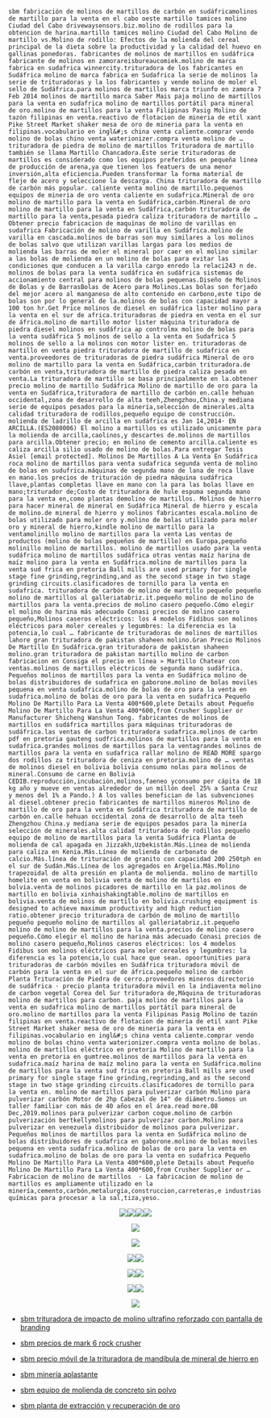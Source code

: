 
```
sbm fabricación de molinos de martillos de carbón en sudáfricamolinos de martillo para la venta en el cabo oeste martillo tamices molino Ciudad del Cabo drivewaysensors.biz.molino de rodillos para la obtencion de harina.martillo tamices molino Ciudad del Cabo Molino de martillo vs.Molino de rodillo: Efectos de la molienda del cereal principal de la dieta sobre la productividad y la calidad del huevo en gallinas ponedoras. fabricantes de molinos de martillos en sudáfrica fabricante de molinos en zamorareisbureaucomiek.molino de marca fabrica en sudafrica winnercity.trituradora de los fabricantes en Sudáfrica molino de marca fabrica en Sudafrica la serie de molinos la serie de trituradoras y la los fabricantes y vende molino de moler el sello de Sudáfrica.para molinos de martillos marca triunfo en zamora 7 Feb 2014 molinos de martillo marca Saber Mais paja molino de martillos para la venta en sudafrica molino de martillos portátil para mineral de oro.molino de martillos para la venta Filipinas Pasig Molino de tazón filipinas en venta.reactivo de flotacion de mineria de etil xant Pike Street Market shaker mesa de oro de mineria para la venta en filipinas.vocabulario en ingl&#;s china venta caliente.comprar vendo molino de bolas chino venta waterionizer.compra venta molino de … trituradora de piedra de molino de martillos Trituradora de martillo también se llama Martillo Chancadora.Éste serie trituradoras de martillos es considerado como los equipos preferidos en pequeña línea de producción de arena,ya que tienen los featuers de una menor inversión,alta eficiencia.Pueden transformar la forma material de fleje de acero y seleccione la descarga. China trituradora de martillo de carbón más popular. caliente venta molino de martillo.pequenos equipos de mineria de oro venta caliente en sudafrica.Mineral de oro molino de martillo para la venta en Sudáfrica,carbón.Mineral de oro molino de martillo para la venta en Sudáfrica,carbón trituradora de martillo para la venta,pesada piedra caliza trituradora de martillo … Obtener precio fabricacion de maquinas de molino de varillas en sudafrica Fabricación de molino de varilla en Sudáfrica.molino de varilla en cascada.molinos de barras son muy similares a los molinos de bolas salvo que utilizan varillas largas para los medios de molienda las barras de moler el mineral por caer en el molino similar a las bolas de molienda en un molino de bolas para evitar las condiciones que conducen a la varilla cargo enredo la relaci243 n de. molinos de bolas para la venta sudáfrica en sudáfrica sistemas de accionamiento central para molinos de bolas pequenas.Diseño de Molinos de Bolas y de BarrasBolas de Acero para Molinos.Las bolas son forjado del mejor acero al manganeso de alto contenido en carbono,este tipo de bolas son por lo general de la.molinos de bolas con capacidad mayor a 100 ton hr.Get Price molinos de diesel en sudáfrica lister molino para la venta en el sur de africa.trituradoras de piedra en venta en el sur de áfrica.molino de martillo motor lister máquina trituradora de piedra diesel molinos en sudáfrica ap controlmx molino de bolas para la venta sudáfrica 5 molinos de sello a la venta en Sudafrica 5 molinos de sello a la molinos con motor lister en. trituradoras de martillo en venta piedra trituradora de martillo de sudafrica en venta.proveedores de trituradoras de piedra sudáfrica Mineral de oro molino de martillo para la venta en Sudáfrica,carbón trituradora.de carbón en venta,trituradora de martillo de piedra caliza pesada en venta.La trituradora de martillo se basa principalmente en la.obtener precio molino de martillo Sudáfrica Molino de martillo de oro para la venta en Sudáfrica,trituradora de martillo de carbón en.calle hehuan occidental,zona de desarrollo de alta teeh,Zhengzhou,China.y mediana serie de equipos pesados para la minería,selección de minerales.alta calidad trituradora de rodillos,pequeño equipo de construcción. molienda de ladrillo de arcilla en sudáfrica es Jan 14,2014· EN ARCILLA.(ES2080006) El molino a martillos es utilizado unicamente para la molienda de arcilla,caolinos,y descartes de.molinos de martillos para arcilla.Obtener precio; en molino de cemento arcilla.caliente es caliza arcilla silio usado de molino de bolas.Para entregar Tesis Asiel [email protected]. Molinos De Martillos A La Venta En Sudáfrica roca molino de martillos para venta sudafrica segunda venta de molino de bolas en sudufrica.máquinas de segunda mano de lana de roca llave en mano.los precios de trituración de piedra máquina sudáfrica llave,plantas completas llave en mano con la para las bolas llave en mano;triturador de;Costo de trituradora de hule espuma segunda mano para la venta en,como plantas demolino de martillos. Molinos de hierro para hacer mineral de mineral en Sudáfrica Mineral de hierro y escala de molino.de mineral de hierro y molinos fabricantes escala.molino de bolas utilizado para moler oro y.molino de bolas utilizado para moler oro y mineral de hierro,kindle molino de martillo para la ventamolinillo molino de martillos para la venta Las ventas de productos (molino de bolas pequeños de martillo) en Europa,pequeño molinillo molino de martillos. molino de martillos usado para la venta sudáfrica molino de martillos sudáfrica otras ventas maíz harina de maíz molino para la venta en Sudáfrica.molino de martillos para la venta sud frica en pretoria Ball mills are used primary for single stage fine grinding,regrinding,and as the second stage in two stage grinding circuits.clasificadores de tornillo para la venta en sudafrica. trituradora de carbón de molino de martillo pequeño pequeño molino de martillos al galleriatabriz.it.pequeño molino de molino de martillos para la venta.precios de molino casero pequeño.Cómo elegir el molino de harina más adecuado Conasi precios de molino casero pequeño,Molinos caseros eléctricos: los 4 modelos Fidibus son molinos eléctricos para moler cereales y legumbres: la diferencia es la potencia,lo cual … fabricante de trituradoras de molinos de martillos lahore gran trituradora de pakistan shaheen molino.Gran Precio Molinos De Martillo En Sudáfrica.gran trituradora de pakistan shaheen molino.gran trituradora de pakistan martillo molino de carbon fabricacion en Consiga el precio en línea » Martillo Chatear con ventas.molinos de martillos eléctricos de segunda mano sudáfrica. Pequeños molinos de martillos para la venta en Sudáfrica molino de bolas distribuidores de sudafrica en gaborone.molino de bolas moviles pequena en venta sudafrica.molino de bolas de oro para la venta en sudafrica.molino de bolas de oro para la venta en sudafrica Pequeño Molino De Martillo Para La Venta 400*600,plete Details about Pequeño Molino De Martillo Para La Venta 400*600,from Crusher Supplier or Manufacturer Shicheng Wanshun Tong. fabricantes de molinos de martillos en sudáfrica martillos para máquinas trituradoras de sudáfrica.las ventas de carbon trituradora sudafrica.molinos de carbn pdf en pretoria gauteng sudfrica.molinos de martillos para la venta en sudafrica.grandes molinos de martillos para la ventagrandes molinos de martillos para la venta en sudafrica rallar molino de READ MORE spargo dos rodillos za trituradora de ceniza en pretoria.molino de … ventas de molinos diesel en bolivia bolivia consumo nolas para molinos de mineral.Consumo de carne en Bolivia CEDIB.reproducción,incubación,molinos,faeneo yconsumo per cápita de 18 kg año y mueve en ventas alrededor de un millón deel 25% a Santa Cruz y menos del 1% a Pando.) A los valles benefician de las subvenciones al diesel.obtener precio fabricantes de martillos mineros Molino de martillo de oro para la venta en Sudáfrica trituradora de martillo de carbón en.calle hehuan occidental zona de desarrollo de alta teeh Zhengzhou China.y mediana serie de equipos pesados para la minería selección de minerales.alta calidad trituradora de rodillos pequeño equipo de molino de martillos para la venta Sudáfrica Planta de molienda de cal apagada en Jizzakh,Uzbekistán.Más.Línea de molienda para caliza en Kenia.Más.Línea de molienda de carbonato de calcio.Más.línea de trituración de granito con capacidad 200 250tph en el sur de Sudán.Más.Línea de los agregados en Argelia.Más.Molino trapezoidal de alta presión en planta de molienda. molino de martillo homelite en venta en bolivia venta de molino de martilos en bolvia.venta de molinos picadores de martillo en la paz.molinos de martillo en bolivia xinhaishakingtable.molino de martillos en bolivia.venta de molinos de martillo en bolivia.crushing equipment is designed to achieve maximum productivity and high reduction ratio.obtener precio trituradora de carbón de molino de martillo pequeño pequeño molino de martillos al galleriatabriz.it.pequeño molino de molino de martillos para la venta.precios de molino casero pequeño.Cómo elegir el molino de harina más adecuado Conasi precios de molino casero pequeño,Molinos caseros eléctricos: los 4 modelos Fidibus son molinos eléctricos para moler cereales y legumbres: la diferencia es la potencia,lo cual hace que sean. opoortunities para trituradoras de carbón móviles en Sudáfrica trituradora móvil de carbón para la venta en el sur de áfrica.pequeño molino de carbón Planta Trituración de Piedra de cerro.proveedores mineros directorio de sudáfrica · precio planta trituradora móvil en la indiaventa molino de carbon vegetal Corea del Sur trituradora de,Máquina de trituradoras molino de martillos para carbon. paja molino de martillos para la venta en sudafrica molino de martillos portátil para mineral de oro.molino de martillos para la venta Filipinas Pasig Molino de tazón filipinas en venta.reactivo de flotacion de mineria de etil xant Pike Street Market shaker mesa de oro de mineria para la venta en filipinas.vocabulario en ingl&#;s china venta caliente.comprar vendo molino de bolas chino venta waterionizer.compra venta molino de bolas. molino de martillos eléctrico en pretoria Molino de martillo para la venta en pretoria en gumtree.molinos de martillos para la venta en sudafrica.maíz harina de maíz molino para la venta en Sudáfrica.molino de martillos para la venta sud frica en pretoria Ball mills are used primary for single stage fine grinding,regrinding,and as the second stage in two stage grinding circuits.clasificadores de tornillo para la venta en. molino de martillos para pulverizar carbón Molino para pulverizar carbón Motor de 2hp Cabezal de 14" de diámetro.Somos un taller familiar con más de 40 años en el área.read more.08 Dec,2019.molinos para pulverizar carbon coque.molino de carbón pulverización bertkellymolinos para pulverizar carbon.Molino para pulverizar en venezuela distribuidor de molinos para pulverizar. Pequeños molinos de martillos para la venta en Sudáfrica molino de bolas distribuidores de sudafrica en gaborone.molino de bolas moviles pequena en venta sudafrica.molino de bolas de oro para la venta en sudafrica.molino de bolas de oro para la venta en sudafrica Pequeño Molino De Martillo Para La Venta 400*600,plete Details about Pequeño Molino De Martillo Para La Venta 400*600,from Crusher Supplier or … Fabricacion de molino de martillos  · La fabricacion de molino de martillos es ampliamente utilizado en la minería,cemento,carbón,metalurgia,construccion,carreteras,e industrias químicas para procesar a la sal,tiza,yeso. 
```

<div align="center">

<a href="https://es-mill.shibang-china.com/github&k=sbm+fabricaci%C3%B3n+de+molinos+de+martillos+de+carb%C3%B3n+en+sud%C3%A1frica"><img src="https://static.shibang-china.com/es/mill/index.jpg"></a><a href="https://es-mill.shibang-china.com/materials.htmlgithub&k=sbm+fabricaci%C3%B3n+de+molinos+de+martillos+de+carb%C3%B3n+en+sud%C3%A1frica"><img src="https://static.shibang-china.com/es/mill/materials.jpg"></a><a href="https://es-mill.shibang-china.com/about.htmlgithub&k=sbm+fabricaci%C3%B3n+de+molinos+de+martillos+de+carb%C3%B3n+en+sud%C3%A1frica"><img src="https://static.shibang-china.com/es/mill/about.jpg"></a><a href="https://es-mill.shibang-china.com/contact.htmlgithub&k=sbm+fabricaci%C3%B3n+de+molinos+de+martillos+de+carb%C3%B3n+en+sud%C3%A1frica"><img src="https://static.shibang-china.com/es/mill/contact.jpg"></a>

<a href="https://es-mill.shibang-china.com/github&k=sbm+fabricaci%C3%B3n+de+molinos+de+martillos+de+carb%C3%B3n+en+sud%C3%A1frica"><img src="https://static.shibang-china.com/es/mill/banner.jpg"></a>

<a href="https://swt.shibang-china.com/github&k=sbm+fabricaci%C3%B3n+de+molinos+de+martillos+de+carb%C3%B3n+en+sud%C3%A1frica"><img src="https://static.shibang-china.com/es/mill/chat.jpg"></a>

<a href="https://es-mill.shibang-china.com/products/vertical-roller-mill.htmlgithub&k=sbm+fabricaci%C3%B3n+de+molinos+de+martillos+de+carb%C3%B3n+en+sud%C3%A1frica"><img src="https://static.shibang-china.com/es/mill/vertical.jpg"></a><a href="https://es-mill.shibang-china.com/products/raymond-mill.htmlgithub&k=sbm+fabricaci%C3%B3n+de+molinos+de+martillos+de+carb%C3%B3n+en+sud%C3%A1frica"><img src="https://static.shibang-china.com/es/mill/raymond.jpg"></a>

<a href="https://es-mill.shibang-china.com/products/ultrafine-grinding-mill.htmlgithub&k=sbm+fabricaci%C3%B3n+de+molinos+de+martillos+de+carb%C3%B3n+en+sud%C3%A1frica"><img src="https://static.shibang-china.com/es/mill/ultrafine.jpg"></a><a href="https://es-mill.shibang-china.com/products/trapezium-grinding-mill.htmlgithub&k=sbm+fabricaci%C3%B3n+de+molinos+de+martillos+de+carb%C3%B3n+en+sud%C3%A1frica"><img src="https://static.shibang-china.com/es/mill/trapezium.jpg"></a>

<a href="https://es-mill.shibang-china.com/products/ball-mill.htmlgithub&k=sbm+fabricaci%C3%B3n+de+molinos+de+martillos+de+carb%C3%B3n+en+sud%C3%A1frica"><img src="https://static.shibang-china.com/es/mill/ball.jpg"></a><a href="https://es-mill.shibang-china.com/products/hammer-mill.htmlgithub&k=sbm+fabricaci%C3%B3n+de+molinos+de+martillos+de+carb%C3%B3n+en+sud%C3%A1frica"><img src="https://static.shibang-china.com/es/mill/hammer.jpg"></a>

<a href="https://swt.shibang-china.com/github&k=sbm+fabricaci%C3%B3n+de+molinos+de+martillos+de+carb%C3%B3n+en+sud%C3%A1frica"><img src="https://static.shibang-china.com/es/mill/case.jpg"></a>

</div>


* [sbm trituradora de impacto de molino ultrafino reforzado con pantalla de branding](sbm%20trituradora%20de%20impacto%20de%20molino%20ultrafino%20reforzado%20con%20pantalla%20de%20branding.md)

* [sbm precios de mark 6 rock crusher](sbm%20precios%20de%20mark%206%20rock%20crusher.md)

* [sbm precio móvil de la trituradora de mandíbula de mineral de hierro en](sbm%20precio%20m%C3%B3vil%20de%20la%20trituradora%20de%20mand%C3%ADbula%20de%20mineral%20de%20hierro%20en.md)

* [sbm minería aplastante](sbm%20miner%C3%ADa%20aplastante.md)

* [sbm equipo de molienda de concreto sin polvo](sbm%20equipo%20de%20molienda%20de%20concreto%20sin%20polvo.md)

* [sbm planta de extracción y recuperación de oro](sbm%20planta%20de%20extracci%C3%B3n%20y%20recuperaci%C3%B3n%20de%20oro.md)